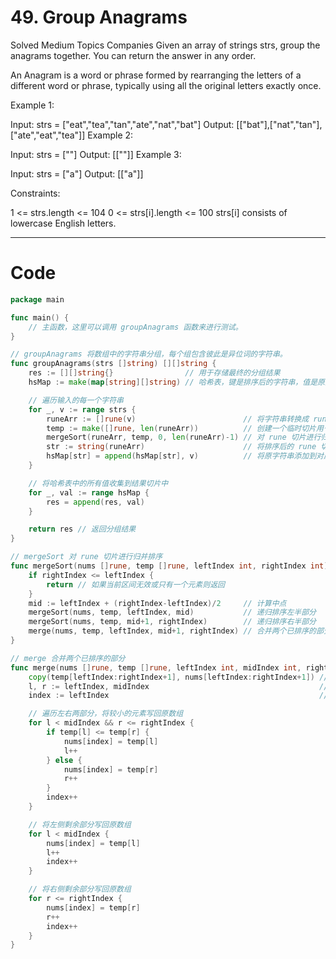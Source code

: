 # 49. Group Anagrams

Solved
Medium
Topics
Companies
Given an array of strings strs, group the anagrams together. You can return the answer in any order.

An Anagram is a word or phrase formed by rearranging the letters of a different word or phrase, typically using all the original letters exactly once.

Example 1:

Input: strs = ["eat","tea","tan","ate","nat","bat"]
Output: [["bat"],["nat","tan"],["ate","eat","tea"]]
Example 2:

Input: strs = [""]
Output: [[""]]
Example 3:

Input: strs = ["a"]
Output: [["a"]]

Constraints:

1 <= strs.length <= 104
0 <= strs[i].length <= 100
strs[i] consists of lowercase English letters.

---

# Code

```go
package main

func main() {
	// 主函数，这里可以调用 groupAnagrams 函数来进行测试。
}

// groupAnagrams 将数组中的字符串分组，每个组包含彼此是异位词的字符串。
func groupAnagrams(strs []string) [][]string {
	res := [][]string{}                // 用于存储最终的分组结果
	hsMap := make(map[string][]string) // 哈希表，键是排序后的字符串，值是原始字符串数组

	// 遍历输入的每一个字符串
	for _, v := range strs {
		runeArr := []rune(v)                        // 将字符串转换成 rune 切片以便排序
		temp := make([]rune, len(runeArr))          // 创建一个临时切片用于辅助排序
		mergeSort(runeArr, temp, 0, len(runeArr)-1) // 对 rune 切片进行归并排序
		str := string(runeArr)                      // 将排序后的 rune 切片转换回字符串
		hsMap[str] = append(hsMap[str], v)          // 将原字符串添加到对应的哈希表条目
	}

	// 将哈希表中的所有值收集到结果切片中
	for _, val := range hsMap {
		res = append(res, val)
	}

	return res // 返回分组结果
}

// mergeSort 对 rune 切片进行归并排序
func mergeSort(nums []rune, temp []rune, leftIndex int, rightIndex int) {
	if rightIndex <= leftIndex {
		return // 如果当前区间无效或只有一个元素则返回
	}
	mid := leftIndex + (rightIndex-leftIndex)/2     // 计算中点
	mergeSort(nums, temp, leftIndex, mid)           // 递归排序左半部分
	mergeSort(nums, temp, mid+1, rightIndex)        // 递归排序右半部分
	merge(nums, temp, leftIndex, mid+1, rightIndex) // 合并两个已排序的部分
}

// merge 合并两个已排序的部分
func merge(nums []rune, temp []rune, leftIndex int, midIndex int, rightIndex int) {
	copy(temp[leftIndex:rightIndex+1], nums[leftIndex:rightIndex+1]) // 复制当前部分到临时数组
	l, r := leftIndex, midIndex                                      // 初始化两个指针分别指向左右部分的开始
	index := leftIndex                                               // 初始化用于写回结果的指针

	// 遍历左右两部分，将较小的元素写回原数组
	for l < midIndex && r <= rightIndex {
		if temp[l] <= temp[r] {
			nums[index] = temp[l]
			l++
		} else {
			nums[index] = temp[r]
			r++
		}
		index++
	}

	// 将左侧剩余部分写回原数组
	for l < midIndex {
		nums[index] = temp[l]
		l++
		index++
	}

	// 将右侧剩余部分写回原数组
	for r <= rightIndex {
		nums[index] = temp[r]
		r++
		index++
	}
}
```
